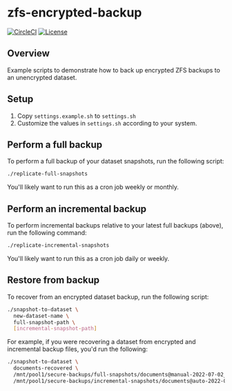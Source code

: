 # zfs-encrypted-backup

[![CircleCI](https://circleci.com/gh/mtlynch/zfs-encrypted-backup.svg?style=svg)](https://circleci.com/gh/mtlynch/zfs-encrypted-backup)
[![License](https://img.shields.io/badge/license-Unlicense-blue)](LICENSE)

## Overview

Example scripts to demonstrate how to back up encrypted ZFS backups to an unencrypted dataset.

## Setup

1. Copy `settings.example.sh` to `settings.sh`
1. Customize the values in `settings.sh` according to your system.

## Perform a full backup

To perform a full backup of your dataset snapshots, run the following script:

```bash
./replicate-full-snapshots
```

You'll likely want to run this as a cron job weekly or monthly.

## Perform an incremental backup

To perform incremental backups relative to your latest full backups (above), run the following command:

```bash
./replicate-incremental-snapshots
```

You'll likely want to run this as a cron job daily or weekly.

## Restore from backup

To recover from an encrypted dataset backup, run the following script:

```bash
./snapshot-to-dataset \
  new-dataset-name \
  full-snapshot-path \
  [incremental-snapshot-path]
```

For example, if you were recovering a dataset from encrypted and incremental backup files, you'd run the following:

```bash
./snapshot-to-dataset \
  documents-recovered \
  /mnt/pool1/secure-backups/full-snapshots/documents@manual-2022-07-02_22-18 \
  /mnt/pool1/secure-backups/incremental-snapshots/documents@auto-2022-07-05_00-00
```
